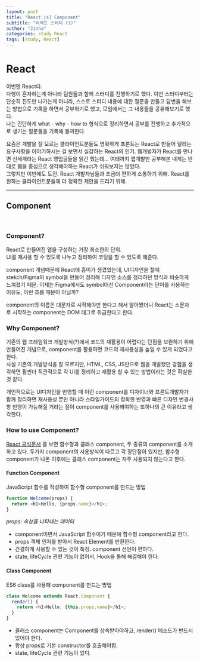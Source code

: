 ```yaml
---
layout: post
title: "React.js] Component"
subtitle: "리액트 스터디 (1)"
author: "Jinha"
categories: study React
tags: [study, React]
---
```


# React 
이번엔 React다.    
다행이 혼자하는게 아니라 팀원들과 함께 스터디를 진행하기로 했다.
이번 스터디부터는 단순히 진도만 나가는게 아니라, 스스로 스터디 내용에 대한 질문을 만들고 답변을 해보는 방법으로 기록을 하면서 공부하기로 했고, 모임에서는 그 내용들을 공유해보기로 했다.  
나는 간단하게 what - why - how to 형식으로 정리하면서 공부를 진행하고 추가적으로 생기는 질문들을 기록해 볼까한다.

요즘은 개발을 잘 모르는 클라이언트분들도 명확하게 프론트는 React로 만들어 달라는 요구사항을 이야기하시는 걸 보면서 실감하는 React의 인기.
웹개발자가 React를 만나면 신세계라는 React 영업글들을 읽긴 했는데... 여태까지 앱개발만 공부해본 내게는 반대로 웹을 중심으로 생각해야하는 React가 쉬워보지는 않았다.   
그렇지만 이번에도 도전. React 개발자님들과 조금더 편하게 소통하기 위해. React를 원하는 클라이언트분들께 더 정확한 제안을 드리기 위해.

***
## Component
<br />

### Component?
React로 만들어진 앱을 구성하는 가장 최소한의 단위.   
UI를 재사용 할 수 있도록 나누고 정리하여 코딩을 할 수 있도록 해준다.  

component 개념때문에 React에 흥미가 생겼었는데, UI디자인을 할때 stekch/Figma의 symbol을 만들어 정리해 디자인 소스를 정리하던 방식과 비슷하게 느껴졌기 때문.
이제는 Figma에서도 symbol대신 Component라는 단어를 사용하는 이유도, 이런 흐름 때문이 아닐까?

component의 이름은 대문자로 시작해야만 한다고 해서 알아봤더니 React는 소문자로 시작하는 component는 DOM 태그로 취급한다고 한다.

### Why Component?
기존의 웹 프레임워크 개발방식(?)에서 코드의 재활용이 어렵다는 단점을 보완하기 위해 만들어진 개념으로, component를 활용하면 코드의 재사용성을 높일 수 있게 되었다고 한다.   
사실 기존의 개발방식을 잘 모르지만, HTML, CSS, JS만으로 웹을 개발했던 경험을 생각하면 훨씬더 직관적으로 각 UI를 정리하고 재활용 할 수 있는 방법이라는 것은 확실한 것 같다.

개인적으로는 UI디자인을 반영할 때 이런 component를 디자이너와 프론트개발자가 함께 정리하면 재사용성 뿐만 아니라 스타일가이드의 정확한 반영과 빠른 디자인 변경사항 반영이 가능해질 거라는 점이 component를 사용해야하는 또하나의 큰 이유라고 생각한다.

### How to use Component?

[React 공식문서](https://ko.reactjs.org/docs/components-and-props.html) 를 보면 함수형과 클래스 component, 두 종류의 component를 소개하고 있다.
두가지 component의 사용방식이 다르고 각 장단점이 있지만, 함수형 component가 나온 이후에는 클래스 component는 자주 사용되지 않는다고 한다.
#### Function Component
JavaScript 함수를 작성하여 함수형 component를 만드는 방법
```javascript
function Welcome(props) {
  return <h1>Hello, {props.name}</h1>;
}
```
*props: 속성을 나타내는 데이터*
- component이면서 JavaScript 함수이기 때문에 함수형 component라고 한다.   
- props 객체 인자를 받아서 React Element를 반환한다.
- 간결하게 사용할 수 있는 것이 특징. component 선언이 편하다. 
- state, lifeCycle 관련 기능이 없어서, Hook을 통해 해결해야 한다.


#### Class Component
ES6 class를 사용해 component를 만드는 방법
```javascript
class Welcome extends React.Component {
  render() {
    return <h1>Hello, {this.props.name}</h1>;
  }
}
```
- 클래스 component는 Component를 상속받아야하고, render() 메소드가 반드시 있어야 한다.
- 항상 props로 기본 constructor를 호출해야함.
- state, lifeCycle 관련 기능이 있다.

